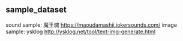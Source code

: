 ## sample_dataset
sound sample: 魔王魂 https://maoudamashii.jokersounds.com/
image sample: ysklog http://ysklog.net/tool/text-img-generate.html

